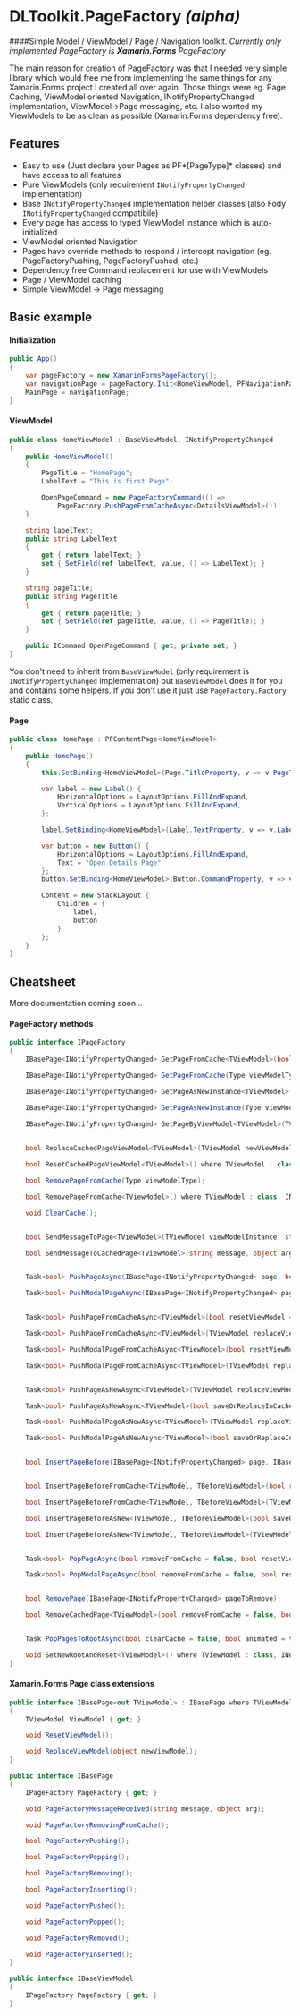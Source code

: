 # DLToolkit.PageFactory *(alpha)*

####Simple Model / ViewModel / Page / Navigation toolkit. *Currently only implemented PageFactory is* ***Xamarin.Forms*** *PageFactory*

The main reason for creation of PageFactory was that I needed very simple library which would free me from implementing the same things for any Xamarin.Forms project I created all over again. Those things were eg. Page Caching, ViewModel oriented Navigation, INotifyPropertyChanged implementation, ViewModel->Page messaging, etc. I also wanted my ViewModels to be as clean as possible (Xamarin.Forms dependency free).

## Features

- Easy to use (Just declare your Pages as PF*[PageType]* classes) and have access to all features
- Pure ViewModels (only requirement `INotifyPropertyChanged` implementation)
- Base `INotifyPropertyChanged` implementation helper classes (also Fody `INotifyPropertyChanged` compatibile)
- Every page has access to typed ViewModel instance which is auto-initialized
- ViewModel oriented Navigation
- Pages have override methods to respond / intercept navigation (eg. PageFactoryPushing, PageFactoryPushed, etc.) 
- Dependency free Command replacement for use with ViewModels
- Page / ViewModel caching
- Simple ViewModel -> Page messaging

## Basic example

#### Initialization
```C#
public App()
{
	var pageFactory = new XamarinFormsPageFactory();
	var navigationPage = pageFactory.Init<HomeViewModel, PFNavigationPage>();
	MainPage = navigationPage;
}
```

#### ViewModel
```C#
public class HomeViewModel : BaseViewModel, INotifyPropertyChanged
{
	public HomeViewModel()
	{
		PageTitle = "HomePage";
		LabelText = "This is first Page";

		OpenPageCommand = new PageFactoryCommand(() => 
			PageFactory.PushPageFromCacheAsync<DetailsViewModel>());
	}

	string labelText;
	public string LabelText
	{
		get { return labelText; }
		set { SetField(ref labelText, value, () => LabelText); }
	}

	string pageTitle;
	public string PageTitle
	{
		get { return pageTitle; }
		set { SetField(ref pageTitle, value, () => PageTitle); }
	}

	public ICommand OpenPageCommand { get; private set; }
}
```
You don't need to inherit from `BaseViewModel` (only requirement is `INotifyPropertyChanged` implementation) but `BaseViewModel` does it for you and contains some helpers. If you don't use it just use `PageFactory.Factory` static class.

#### Page
```C#
public class HomePage : PFContentPage<HomeViewModel>
{
	public HomePage()
	{
		this.SetBinding<HomeViewModel>(Page.TitleProperty, v => v.PageTitle);

		var label = new Label() {
			HorizontalOptions = LayoutOptions.FillAndExpand,
			VerticalOptions = LayoutOptions.FillAndExpand,
		};

		label.SetBinding<HomeViewModel>(Label.TextProperty, v => v.LabelText);

		var button = new Button() {
			HorizontalOptions = LayoutOptions.FillAndExpand,
			Text = "Open Details Page"
		};
		button.SetBinding<HomeViewModel>(Button.CommandProperty, v => v.OpenPageCommand);

		Content = new StackLayout { 
			Children = {
				label,
				button
			}
		};
	}
}
```

## Cheatsheet
More documentation coming soon...

#### PageFactory methods
```C#
public interface IPageFactory
{
	IBasePage<INotifyPropertyChanged> GetPageFromCache<TViewModel>(bool resetViewModel = false) where TViewModel : class, INotifyPropertyChanged;

	IBasePage<INotifyPropertyChanged> GetPageFromCache(Type viewModelType, bool resetViewModel = false);

	IBasePage<INotifyPropertyChanged> GetPageAsNewInstance<TViewModel>(bool saveOrReplaceInCache = false) where TViewModel : class, INotifyPropertyChanged;

	IBasePage<INotifyPropertyChanged> GetPageAsNewInstance(Type viewModelType, bool saveOrReplaceInCache = false);
	
	IBasePage<INotifyPropertyChanged> GetPageByViewModel<TViewModel>(TViewModel viewModelInstance) where TViewModel : class, INotifyPropertyChanged;


	bool ReplaceCachedPageViewModel<TViewModel>(TViewModel newViewModel) where TViewModel : class, INotifyPropertyChanged;

	bool ResetCachedPageViewModel<TViewModel>() where TViewModel : class, INotifyPropertyChanged;

	bool RemovePageFromCache(Type viewModelType);

	bool RemovePageFromCache<TViewModel>() where TViewModel : class, INotifyPropertyChanged;

	void ClearCache();


	bool SendMessageToPage<TViewModel>(TViewModel viewModelInstance, string message, object arg = null) where TViewModel : class, INotifyPropertyChanged;

	bool SendMessageToCachedPage<TViewModel>(string message, object arg = null, bool createPageIfNotExists = true) where TViewModel : class, INotifyPropertyChanged;


	Task<bool> PushPageAsync(IBasePage<INotifyPropertyChanged> page, bool animated = true);

	Task<bool> PushModalPageAsync(IBasePage<INotifyPropertyChanged> page, bool animated = true);


	Task<bool> PushPageFromCacheAsync<TViewModel>(bool resetViewModel = false, bool animated = true) where TViewModel : class, INotifyPropertyChanged;

	Task<bool> PushPageFromCacheAsync<TViewModel>(TViewModel replaceViewModel, bool animated = true) where TViewModel : class, INotifyPropertyChanged;

	Task<bool> PushModalPageFromCacheAsync<TViewModel>(bool resetViewModel = false, bool animated = true) where TViewModel : class, INotifyPropertyChanged;

	Task<bool> PushModalPageFromCacheAsync<TViewModel>(TViewModel replaceViewModel, bool animated = true) where TViewModel : class, INotifyPropertyChanged;


	Task<bool> PushPageAsNewAsync<TViewModel>(TViewModel replaceViewModel, bool saveOrReplaceInCache = false, bool animated = true) where TViewModel : class, INotifyPropertyChanged;

	Task<bool> PushPageAsNewAsync<TViewModel>(bool saveOrReplaceInCache = false, bool animated = true) where TViewModel : class, INotifyPropertyChanged;

	Task<bool> PushModalPageAsNewAsync<TViewModel>(TViewModel replaceViewModel, bool saveOrReplaceInCache = false, bool animated = true) where TViewModel : class, INotifyPropertyChanged;

	Task<bool> PushModalPageAsNewAsync<TViewModel>(bool saveOrReplaceInCache = false, bool animated = true) where TViewModel : class, INotifyPropertyChanged;


	bool InsertPageBefore(IBasePage<INotifyPropertyChanged> page, IBasePage<INotifyPropertyChanged> before);


	bool InsertPageBeforeFromCache<TViewModel, TBeforeViewModel>(bool resetViewModel = false) where TViewModel : class, INotifyPropertyChanged where TBeforeViewModel : class, INotifyPropertyChanged;

	bool InsertPageBeforeFromCache<TViewModel, TBeforeViewModel>(TViewModel replaceViewModel) where TViewModel : class, INotifyPropertyChanged where TBeforeViewModel : class, INotifyPropertyChanged;

	bool InsertPageBeforeAsNew<TViewModel, TBeforeViewModel>(bool saveOrReplaceInCache = false) where TViewModel : class, INotifyPropertyChanged where TBeforeViewModel : class, INotifyPropertyChanged;

	bool InsertPageBeforeAsNew<TViewModel, TBeforeViewModel>(TViewModel replaceViewModel, bool saveOrReplaceInCache = false) where TViewModel : class, INotifyPropertyChanged where TBeforeViewModel : class, INotifyPropertyChanged;


	Task<bool> PopPageAsync(bool removeFromCache = false, bool resetViewModel = false, bool animated = true);

	Task<bool> PopModalPageAsync(bool removeFromCache = false, bool resetViewModel = false, bool animated = true);


	bool RemovePage(IBasePage<INotifyPropertyChanged> pageToRemove);

	bool RemoveCachedPage<TViewModel>(bool removeFromCache = false, bool resetViewModel = false) where TViewModel : class, INotifyPropertyChanged;


	Task PopPagesToRootAsync(bool clearCache = false, bool animated = true);

	void SetNewRootAndReset<TViewModel>() where TViewModel : class, INotifyPropertyChanged;
}
```
#### Xamarin.Forms Page class extensions
```C#
public interface IBasePage<out TViewModel> : IBasePage where TViewModel: INotifyPropertyChanged
{
	TViewModel ViewModel { get; }

	void ResetViewModel();

	void ReplaceViewModel(object newViewModel);
}	

public interface IBasePage
{
	IPageFactory PageFactory { get; }

	void PageFactoryMessageReceived(string message, object arg);

	void PageFactoryRemovingFromCache();

	bool PageFactoryPushing();

	bool PageFactoryPopping();

	bool PageFactoryRemoving();

	bool PageFactoryInserting();

	void PageFactoryPushed();

	void PageFactoryPopped();

	void PageFactoryRemoved();

	void PageFactoryInserted();
}

public interface IBaseViewModel
{
	IPageFactory PageFactory { get; }
}
```